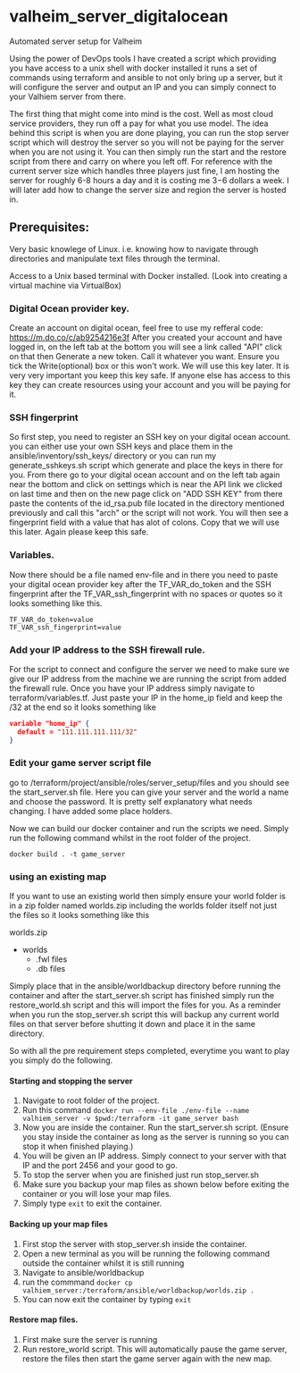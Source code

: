 # valheim_server_digitalocean
Automated server setup for Valheim

Using the power of DevOps tools I have created a script which providing you have access to a unix shell with docker installed it runs a set of commands using terraform and ansible to not only bring up a server, but it will configure the server and output an IP and you can simply connect to your Valhiem server from there.

The first thing that might come into mind is the cost. Well as most cloud service providers, they run off a pay for what you use model. The idea behind
this script is when you are done playing, you can run the stop server script
which will destroy the server so you will not be paying for the server when you are not using it. You can then simply run the
start and the restore script from there and carry on where you left off. For
reference with the current server size which handles three players just fine,
I am hosting the server for roughly 6-8 hours a day and it is costing me $3-$6
dollars a week. I will later add how to change the server size and region the
server is hosted in. 

## Prerequisites:

Very basic knowlege of Linux. i.e. knowing how to navigate through directories
and manipulate text files through the terminal.

Access to a Unix based terminal with Docker installed. (Look into creating a virtual machine via VirtualBox)

### Digital Ocean provider key.

Create an account on digital ocean, feel free to use my refferal code: https://m.do.co/c/ab9254216e3f
After you created your account and have logged in, on the left tab at the
bottom you will see a link called "API" click on that then Generate a new token.
Call it whatever you want. Ensure you tick the Write(optional) box or this
won't work. We will use this key later. It is very very important you keep this
key safe. If anyone else has access to this key they can create resources using
your account and you will be paying for it. 

### SSH fingerprint

So first step, you need to register an SSH key on your digital ocean account.
you can either use your own SSH keys and place them in the
ansible/inventory/ssh_keys/ directory or you can run my generate_sshkeys.sh
script which generate and place the keys in there for you. From there go to your
digital ocean account and on the left tab again near the bottom and click on
settings which is near the API link we clicked on last time and then on the new page click on
"ADD SSH KEY" from there paste the contents of the id_rsa.pub file located in
the directory mentioned previously and call this "arch" or the script will not
work. You will then see a fingerprint field with a value that has alot of
colons. Copy that we will use this later. Again please keep this safe. 

### Variables. 

Now there should be a file named env-file and in there you need to paste your
digital ocean provider key after the TF_VAR_do_token and the SSH fingerprint
after the TF_VAR_ssh_fingerprint with no spaces or quotes so it looks something
like this.

```
TF_VAR_do_token=value
TF_VAR_ssh_fingerprint=value
```

### Add your IP address to the SSH firewall rule.

For the script to connect and configure the server we need to make sure we give
our IP address from the machine we are running the script from added the
firewall rule. Once you have your IP address simply navigate to
terraform/variables.tf. Just paste your IP in the home_ip field and keep the
/32 at the end so it looks something like 

```json
variable "home_ip" {
  default = "111.111.111.111/32"
}
```

### Edit your game server script file

go to /terraform/project/ansible/roles/server_setup/files and you should see
the start_server.sh file. Here you can give your server and the world a name
and choose the password. It is pretty self explanatory what needs changing.
I have added some place holders.

Now we can build our docker container and run the scripts we need.
Simply run the following command whilst in the root folder of the project.

```docker build . -t game_server```

### using an existing map 

If you want to use an existing world then simply ensure your world folder is in
a zip folder named worlds.zip including the worlds folder itself not just the files so it looks
something like this

worlds.zip
  * worlds
     * .fwl files
     * .db files 

Simply place that in the ansible/worldbackup directory before running the
container and after the start_server.sh script has finished simply run the restore_world.sh script and this will import the files
for you. As a reminder when you run the stop_server.sh script this will backup any current world files on that server before shutting it down and place it in the same directory.

So with all the pre requirement steps completed, everytime you want to play you
simply do the following. 

#### Starting and stopping the server

1. Navigate to root folder of the project.
2. Run this command ```docker run --env-file ./env-file --name valhiem_server -v $pwd:/terraform -it game_server bash```
3. Now you are inside the container. Run the start_server.sh script. (Ensure you stay inside the container as long as the server is running so you can stop it when finished playing.)
4. You will be given an IP address. Simply connect to your server with that IP and the port 2456 and your good to go. 
5. To stop the server when you are finished just run stop_server.sh
6. Make sure you backup your map files as shown below before exiting the container or you will lose your map files. 
7. Simply type ```exit``` to exit the container. 

#### Backing up your map files

1. First stop the server with stop_server.sh inside the container.
2. Open a new terminal as you will be running the following command outside the container whilst it is still running
3. Navigate to ansible/worldbackup 
4. run the commmand ```docker cp valhiem_server:/terraform/ansible/worldbackup/worlds.zip .```
5. You can now exit the container by typing ```exit```

#### Restore map files.

1. First make sure the server is running
2. Run restore_world script. This will automatically pause the game server, restore the files then start the game server again with the new map. 
